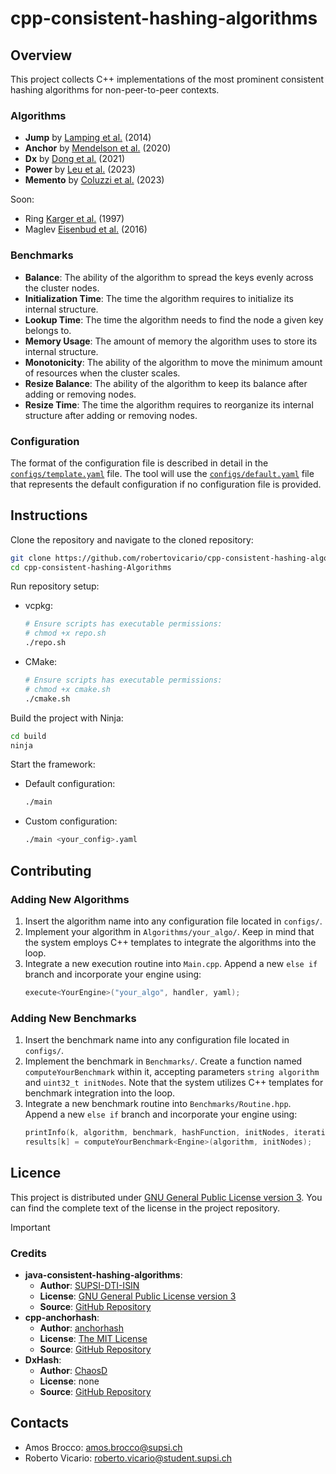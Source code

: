 # cpp-consistent-hashing-algorithms

## Overview

This project collects C++ implementations of the most prominent consistent hashing algorithms for non-peer-to-peer contexts.

### Algorithms

- **Jump** by [Lamping et al.](https://arxiv.org/pdf/1406.2294.pdf) (2014)
- **Anchor** by [Mendelson et al.](https://arxiv.org/pdf/1812.09674.pdf) (2020)
- **Dx** by [Dong et al.](https://arxiv.org/pdf/2107.07930.pdf) (2021)
- **Power** by [Leu et al.](https://arxiv.org/pdf/2307.12448.pdf) (2023)
- **Memento** by [Coluzzi et al.](https://arxiv.org/pdf/2306.09783.pdf) (2023)

Soon:

- Ring [Karger et al.](https://example.com) (1997)
- Maglev [Eisenbud et al.](https://example.com) (2016)

### Benchmarks

- **Balance**: The ability of the algorithm to spread the keys evenly across the cluster nodes.
- **Initialization Time**: The time the algorithm requires to initialize its internal structure.
- **Lookup Time**: The time the algorithm needs to find the node a given key belongs to.
- **Memory Usage**: The amount of memory the algorithm uses to store its internal structure.
- **Monotonicity**: The ability of the algorithm to move the minimum amount of resources when the cluster scales.
- **Resize Balance**: The ability of the algorithm to keep its balance after adding or removing nodes.
- **Resize Time**: The time the algorithm requires to reorganize its internal structure after adding or removing nodes.

### Configuration

The format of the configuration file is described in detail in the [`configs/template.yaml`](configs/template.yaml) file. The tool will use the [`configs/default.yaml`](configs/default.yaml) file that represents the default configuration if no configuration file is provided.

## Instructions

Clone the repository and navigate to the cloned repository:

```sh
git clone https://github.com/robertovicario/cpp-consistent-hashing-algorithms.git
cd cpp-consistent-hashing-Algorithms
```

Run repository setup:

- vcpkg:
    ```sh
    # Ensure scripts has executable permissions:
    # chmod +x repo.sh
    ./repo.sh
    ```
- CMake:
    ```sh
    # Ensure scripts has executable permissions:
    # chmod +x cmake.sh
    ./cmake.sh
    ```

Build the project with Ninja:

```sh
cd build
ninja
```

Start the framework:

- Default configuration:
    ```sh
    ./main
    ```
- Custom configuration:
    ```sh
    ./main <your_config>.yaml
    ```

## Contributing

### Adding New Algorithms

1. Insert the algorithm name into any configuration file located in `configs/`.
2. Implement your algorithm in `Algorithms/your_algo/`. Keep in mind that the system employs C++ templates to integrate the algorithms into the loop.
3. Integrate a new execution routine into `Main.cpp`. Append a new `else if` branch and incorporate your engine using:
    ```cpp
    execute<YourEngine>("your_algo", handler, yaml);
    ```

### Adding New Benchmarks

1. Insert the benchmark name into any configuration file located in `configs/`.
2. Implement the benchmark in `Benchmarks/`. Create a function named `computeYourBenchmark` within it, accepting parameters `string algorithm` and `uint32_t initNodes`. Note that the system utilizes C++ templates for benchmark integration into the loop.
3. Integrate a new benchmark routine into `Benchmarks/Routine.hpp`. Append a new `else if` branch and incorporate your engine using:
    ```cpp
    printInfo(k, algorithm, benchmark, hashFunction, initNodes, iterationsRun);
    results[k] = computeYourBenchmark<Engine>(algorithm, initNodes);
    ```

## Licence

This project is distributed under [GNU General Public License version 3](https://opensource.org/license/gpl-3-0). You can find the complete text of the license in the project repository.

> [!IMPORTANT]
> 
> ### Credits
>
> - **java-consistent-hashing-algorithms**:
>   - **Author**: [SUPSI-DTI-ISIN](https://github.com/SUPSI-DTI-ISIN)
>   - **License**: [GNU General Public License version 3](https://opensource.org/license/gpl-3-0)
>   - **Source**: [GitHub Repository](https://github.com/SUPSI-DTI-ISIN/java-consistent-hashing-algorithms.git)
> - **cpp-anchorhash**:
>   - **Author**: [anchorhash](https://github.com/anchorhash)
>   - **License**: [The MIT License](https://opensource.org/license/mit)
>   - **Source**: [GitHub Repository](https://github.com/anchorhash/cpp-anchorhash.git)
> - **DxHash**:
>   - **Author**: [ChaosD](https://github.com/ChaosD)
>   - **License**: none
>   - **Source**: [GitHub Repository](https://github.com/ChaosD/DxHash.git)

## Contacts

- Amos Brocco: amos.brocco@supsi.ch
- Roberto Vicario: roberto.vicario@student.supsi.ch
